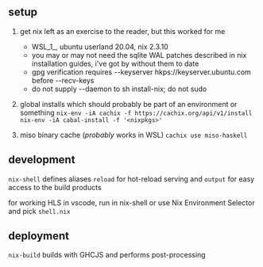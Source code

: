 setup
-----
1. get nix 
    left as an exercise to the reader, but this worked for me
    * WSL_1_, ubuntu userland 20.04, nix 2.3.10
    * you may or may not need the sqlite WAL patches described in nix installation guides, i've got by without them to date
    * gpg verification requires --keyserver hkps://keyserver.ubuntu.com before --recv-keys
    * do not supply --daemon to sh install-nix; do not sudo

2. global installs which should probably be part of an environment or something
    `nix-env -iA cachix -f https://cachix.org/api/v1/install`
    `nix-env -iA cabal-install -f '<nixpkgs>'`

3. miso binary cache (*probably* works in WSL)
    `cachix use miso-haskell`

development
-----------
`nix-shell` defines aliases `reload` for hot-reload serving and `output` for easy access to the build products

for working HLS in vscode, run in nix-shell or use Nix Environment Selector and pick `shell.nix`

deployment
----------
`nix-build` builds with GHCJS and performs post-processing